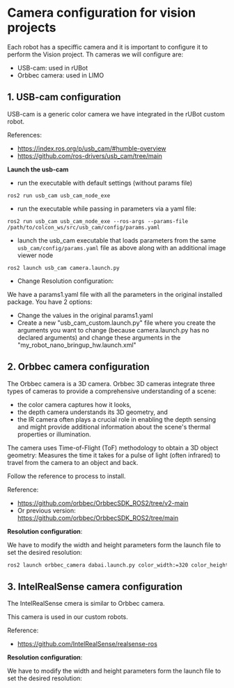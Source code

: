 # **Camera configuration for vision projects**

Each robot has a speciffic camera and it is important to configure it to perform the Vision project. Th cameras we will configure are:
- USB-cam: used in rUBot
- Orbbec camera: used in LIMO


## **1. USB-cam configuration**

USB-cam is a generic color camera we have integrated in the rUBot custom robot.

References:
- https://index.ros.org/p/usb_cam/#humble-overview
- https://github.com/ros-drivers/usb_cam/tree/main

**Launch the usb-cam**

- run the executable with default settings (without params file)
````shell
ros2 run usb_cam usb_cam_node_exe
````

- run the executable while passing in parameters via a yaml file:
````shell
ros2 run usb_cam usb_cam_node_exe --ros-args --params-file /path/to/colcon_ws/src/usb_cam/config/params.yaml
````

- launch the usb_cam executable that loads parameters from the same `usb_cam/config/params.yaml` file as above along with an additional image viewer node 
````shell
ros2 launch usb_cam camera.launch.py
````

- Change Resolution configuration:

We have a params1.yaml file with all the parameters in the original installed package. You have 2 options:
- Change the values in the original params1.yaml
- Create a new "usb_cam_custom.launch.py" file where you create the arguments you want to change (because camera.launch.py has no declared arguments) and change these arguments in the "my_robot_nano_bringup_hw.launch.xml"

## **2. Orbbec camera configuration**

The Orbbec camera is a 3D camera.
Orbbec 3D cameras integrate three types of cameras to provide a comprehensive understanding of a scene: 
- the color camera captures how it looks, 
- the depth camera understands its 3D geometry, and 
- the IR camera often plays a crucial role in enabling the depth sensing and might provide additional information about the scene's thermal properties or illumination.

The camera uses Time-of-Flight (ToF) methodology to obtain a 3D object geometry: Measures the time it takes for a pulse of light (often infrared) to travel from the camera to an object and back.

Follow the reference to process to install.

Reference:
- https://github.com/orbbec/OrbbecSDK_ROS2/tree/v2-main
- Or previous version: https://github.com/orbbec/OrbbecSDK_ROS2/tree/main

**Resolution configuration**:

We have to modify the width and height parameters form the launch file to set the desired resolution:
````bash
ros2 launch orbbec_camera dabai.launch.py color_width:=320 color_height:=240 depth_width:=320 depth_height:=240 ir_width:=320 ir_height:=240
````

## **3. IntelRealSense camera configuration**

The IntelRealSense cmera is similar to Orbbec camera.

This camera is used in our custom robots.

Reference:
- https://github.com/IntelRealSense/realsense-ros

**Resolution configuration**:

We have to modify the width and height parameters form the launch file to set the desired resolution:
